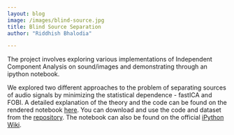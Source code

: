 ```yaml
---
layout: blog
image: /images/blind-source.jpg
title: Blind Source Separation
author: "Riddhish Bhalodia"

---
```


The project involves exploring various implementations of Independent Component Analysis on sound/images and demonstrating through an ipython notebook.

<!--break-->

We explored two different approaches to the problem of separating sources of audio signals by minimizing the statistical dependence - fastICA and FOBI. A detailed explanation of the theory and the code can be found on the rendered notebook [here](http://nbviewer.jupyter.org/github/riddhishb/ipython-notebooks/blob/master/Cocktail%20Party%20Problem/PCA_ICA_FOBI.ipynb). You can download and use the code and dataset from the [repository](https://github.com/riddhishb/ipython-notebooks/tree/master/Cocktail%20Party%20Problem). The notebook can also be found on the official <a href="https://github.com/ipython/ipython/wiki/A-gallery-of-interesting-IPython-Notebooks#signal-and-sound-processing">iPython Wiki</a>.

